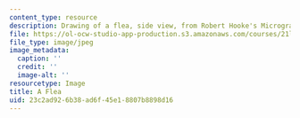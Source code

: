 ```yaml
---
content_type: resource
description: Drawing of a flea, side view, from Robert Hooke's Micrographia.
file: https://ol-ocw-studio-app-production.s3.amazonaws.com/courses/21l-016-learning-from-the-past-drama-science-performance-spring-2009/23c2ad926b38ad6f45e18807b8898d16_flea.jpg
file_type: image/jpeg
image_metadata:
  caption: ''
  credit: ''
  image-alt: ''
resourcetype: Image
title: A Flea
uid: 23c2ad92-6b38-ad6f-45e1-8807b8898d16
---
```

